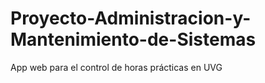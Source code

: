 # Proyecto-Administracion-y-Mantenimiento-de-Sistemas

App web para el control de horas prácticas en UVG
